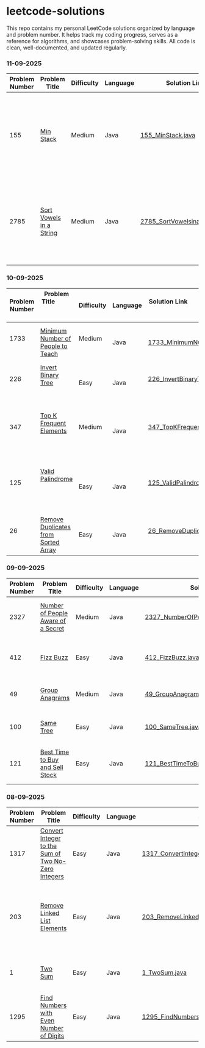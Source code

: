 # leetcode-solutions
This repo contains my personal LeetCode solutions organized by language and problem number. It helps track my coding progress, serves as a reference for algorithms, and showcases problem-solving skills. All code is clean, well-documented, and updated regularly.

### 11-09-2025

| Problem Number | Problem Title                               | Difficulty | Language | Solution Link                                                                                 | Notes                                             |
|----------------|---------------------------------------------|------------|----------|----------------------------------------------------------------------------------------------|---------------------------------------------------|
| 155            | [Min Stack](https://leetcode.com/problems/min-stack/)                    | Medium     | Java     | [155_MinStack.java](https://github.com/vaibhhaav/leetcode-solutions/blob/main/155_MinStack.java)                | Used two stacks: main stack and min stack to track minimum in O(1) time.           |
| 2785           | [Sort Vowels in a String](https://leetcode.com/problems/sort-vowels-in-a-string/) | Medium     | Java     | [2785_SortVowelsinaString.java](https://github.com/vaibhhaav/leetcode-solutions/blob/main/2785_SortVowelsinaString.java) | Extract vowels, sort them, then reinsert to get vowels in sorted order in string. |


### 10-09-2025

| Problem Number | Problem Title                                             | Difficulty | Language | Solution Link                                                                                                                       | Notes                                               |
|----------------|-----------------------------------------------------------|------------|----------|-----------------------------------------------------------------------------------------------------------------------------------|-----------------------------------------------------|
| 1733           | [Minimum Number of People to Teach](https://leetcode.com/problems/minimum-number-of-people-to-teach/) | Medium     | Java     | [1733_MinimumNumberOfPeopleToTeach.java](https://github.com/vaibhhaav/leetcode-solutions/blob/main/1733_MinimumNumberofPeopletoTeach.java) | Used sets and greedy approach to minimize teachings.     |
| 226            | [Invert Binary Tree](https://leetcode.com/problems/invert-binary-tree/)                                       | Easy       | Java     | [226_InvertBinaryTree.java](https://github.com/vaibhhaav/leetcode-solutions/blob/main/226_InvertBinaryTree.java)                                    | Recursive solution swapping left and right children.  |
| 347            | [Top K Frequent Elements](https://leetcode.com/problems/top-k-frequent-elements/)                            | Medium     | Java     | [347_TopKFrequentElements.java](https://github.com/vaibhhaav/leetcode-solutions/blob/main/347_TopKFrequentElements.java)                               | Used HashMap and PriorityQueue (min-heap) for frequency.|
| 125            | [Valid Palindrome](https://leetcode.com/problems/valid-palindrome/)                                           | Easy       | Java     | [125_ValidPalindrome.java](https://github.com/vaibhhaav/leetcode-solutions/blob/main/125_ValidPalindrome.java)                                     | Two-pointer approach ignoring non-alphanumeric characters and case.| 
| 26             | [Remove Duplicates from Sorted Array](https://leetcode.com/problems/remove-duplicates-from-sorted-array/)      | Easy       | Java     | [26_RemoveDuplicatesFromSortedArray.java](https://github.com/vaibhhaav/leetcode-solutions/blob/main/26_RemoveDuplicatesFromSortedArray.java)               | Two-pointer approach to overwrite duplicates in-place. |


### 09-09-2025

| Problem Number | Problem Title                                             | Difficulty | Language | Solution Link                                                                                                                       | Notes                                               |
|----------------|-----------------------------------------------------------|------------|----------|-----------------------------------------------------------------------------------------------------------------------------------|-----------------------------------------------------|
| 2327           | [Number of People Aware of a Secret](https://leetcode.com/problems/number-of-people-aware-of-a-secret/) | Medium     | Java     | [2327_NumberOfPeopleAwareOfASecret.java](https://github.com/vaibhhaav/leetcode-solutions/blob/main/2327_NumberOfPeopleAwareOfASecret.java) | Used dynamic programming with modulo arithmetic.     |
| 412            | [Fizz Buzz](https://leetcode.com/problems/fizz-buzz/)     | Easy       | Java     | [412_FizzBuzz.java](https://github.com/vaibhhaav/leetcode-solutions/blob/main/412_FizzBuzz.java)                                   | Classic problem using conditionals and loops.        |
| 49             | [Group Anagrams](https://leetcode.com/problems/group-anagrams/) | Medium     | Java     | [49_GroupAnagrams.java](https://github.com/vaibhhaav/leetcode-solutions/blob/main/49_GroupAnagrams.java)                            | Grouped anagrams using sorted string keys.           |
| 100            | [Same Tree](https://leetcode.com/problems/same-tree/)      | Easy       | Java     | [100_SameTree.java](https://github.com/vaibhhaav/leetcode-solutions/blob/main/100_SameTree.java)                                    | Used recursion to compare two binary trees.          |
| 121            | [Best Time to Buy and Sell Stock](https://leetcode.com/problems/best-time-to-buy-and-sell-stock/) | Easy       | Java     | [121_BestTimeToBuyAndSellStock.java](https://github.com/vaibhhaav/leetcode-solutions/blob/main/121_BestTimeToBuyAndSellStock.java)  | Tracked minimum price and max profit in single pass. |


### 08-09-2025

| Problem Number | Problem Title                                             | Difficulty | Language | Solution Link                                                 | Notes                                    |
|----------------|-----------------------------------------------------------|------------|----------|---------------------------------------------------------------|------------------------------------------|
| 1317           | [Convert Integer to the Sum of Two No-Zero Integers](https://leetcode.com/problems/convert-integer-to-the-sum-of-two-no-zero-integers/) | Easy       | Java     | [1317_ConvertIntegerToSumTwoNoZeroIntegers.java](https://github.com/vaibhhaav/leetcode-solutions/blob/main/1317_ConvertIntegerToSumTwoNoZeroIntegers.java) | Used string check to avoid zeros.         |
| 203            | [Remove Linked List Elements](https://leetcode.com/problems/remove-linked-list-elements/) | Easy       | Java     | [203_RemoveLinkedListElements.java](https://github.com/vaibhhaav/leetcode-solutions/blob/main/203_RemoveLinkedListElements.java)                     | Used dummy node technique to simplify removal of elements. |
| 1              | [Two Sum](https://leetcode.com/problems/two-sum/)          | Easy       | Java     | [1_TwoSum.java](https://github.com/vaibhhaav/leetcode-solutions/blob/main/1_TwoSum.java)                                                         | Classic two-pointer hash map solution.    |
| 1295           | [Find Numbers with Even Number of Digits](https://leetcode.com/problems/find-numbers-with-even-number-of-digits/) | Easy       | Java     | [1295_FindNumbersWithEvenNumberOfDigits.java](https://github.com/vaibhhaav/leetcode-solutions/blob/main/1295_FindNumbersWithEvenNumberOfDigits.java) | Counted digits and checked evenness.      |
